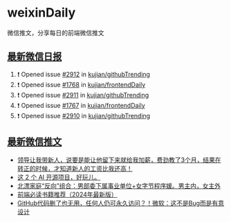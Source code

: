 # weixinDaily
微信推文，分享每日的前端微信推文

## [最新微信日报](https://github.com/kujian/weixinDaily/issues)

<!--START_SECTION:activity-->
1. ❗ Opened issue [#2912](https://github.com/kujian/githubTrending/issues/2912) in [kujian/githubTrending](https://github.com/kujian/githubTrending)
2. ❗ Opened issue [#1768](https://github.com/kujian/frontendDaily/issues/1768) in [kujian/frontendDaily](https://github.com/kujian/frontendDaily)
3. ❗ Opened issue [#2911](https://github.com/kujian/githubTrending/issues/2911) in [kujian/githubTrending](https://github.com/kujian/githubTrending)
4. ❗ Opened issue [#1767](https://github.com/kujian/frontendDaily/issues/1767) in [kujian/frontendDaily](https://github.com/kujian/frontendDaily)
5. ❗ Opened issue [#2910](https://github.com/kujian/githubTrending/issues/2910) in [kujian/githubTrending](https://github.com/kujian/githubTrending)
<!--END_SECTION:activity-->


## [最新微信推文](https://weixin.qdkfweb.cn/)

<!-- BLOG-POST-LIST:START -->
- [领导让我带新人，说要是能让他留下来就给我加薪，费劲教了3个月，结果在转正的时候，才知道新人的工资比我还高！](https://weixin.qdkfweb.cn/52466.html)
- [这 2 个 AI 开源项目，好玩儿。](https://weixin.qdkfweb.cn/52434.html)
- [北漂家庭“反向”组合：男部委下属事业单位+女字节程序媛。男主内，女主外](https://weixin.qdkfweb.cn/52482.html)
- [前端必读书籍推荐（2024年最新版）](https://weixin.qdkfweb.cn/52424.html)
- [GitHub代码删了也无用，任何人仍可永久访问？！微软：这不是Bug而是有意设计](https://weixin.qdkfweb.cn/52495.html)
<!-- BLOG-POST-LIST:END -->